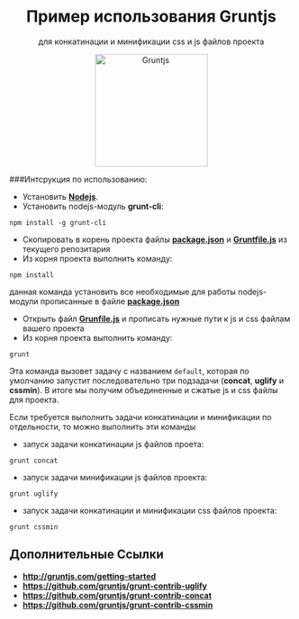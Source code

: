 <h1 align="center">Пример использования Gruntjs</h1>
<p align="center">для конкатинации и минификации css и js файлов проекта</p>

<p align="center">
  <a target="_blank" href="http://gruntjs.com/getting-started">
    <img  style="max-width:100%;"
          alt="Gruntjs"
          height="200px"
          src="https://1.gravatar.com/avatar/801a04ad77406f5ba958a607f2b27880?d=https%3A%2F%2Fidenticons.github.com%2F4e4819fe606f4444e784c9db7413ec4e.png&r=x&s=400" />
  </a>
</p>

###Интсрукция по использованию:
* Установить **[Nodejs](http://nodejs.org/)**.
* Установить nodejs-модуль **grunt-cli**:

```
npm install -g grunt-cli
```

* Скопировать в корень проекта файлы **[package.json](https://github.com/uran1980/gruntjs-usage-example/blob/master/package.json)** и **[Gruntfile.js](https://github.com/uran1980/gruntjs-usage-example/blob/master/Gruntfile.js)** из текущего репозитария
* Из корня проекта выполнить команду:

```
npm install
```
данная команда установить все необходимые для работы nodejs-модули прописанные в файле **[package.json](https://github.com/uran1980/gruntjs-usage-example/blob/master/package.json)**
* Открыть файл **[Grunfile.js](https://github.com/uran1980/gruntjs-usage-example/blob/master/Gruntfile.js)** и прописать нужные пути к js и css файлам вашего проекта
* Из корня проекта выполнить команду:

```
grunt
```
Эта команда вызовет задачу с названием ```default```, которая по умолчанию запустит последовательно три подзадачи (**concat**, **uglify** и **cssmin**). В итоге мы получим объединенные и сжатые js и css файлы для проекта.

Если требуется выполнить задачи конкатинации и минификации по отдельности, то можно выполнить эти команды
* запуск задачи конкатинации js файлов проета:

```
grunt concat
```

* запуск задачи минификации js файлов проекта:

```
grunt uglify
```

* запуск задачи конкатинации и минификации css файлов проекта:

```
grunt cssmin
```

## Дополнительные Ссылки
* **http://gruntjs.com/getting-started**
* **https://github.com/gruntjs/grunt-contrib-uglify**
* **https://github.com/gruntjs/grunt-contrib-concat**
* **https://github.com/gruntjs/grunt-contrib-cssmin**

